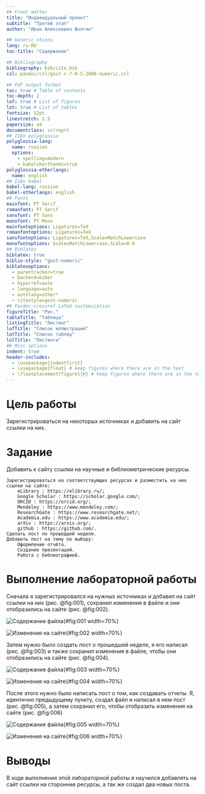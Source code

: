 ```yaml
---
## Front matter
title: "Индивидуальный проект"
subtitle: "Третий этап"
author: "Иван Алексеевич Волгин"

## Generic otions
lang: ru-RU
toc-title: "Содержание"

## Bibliography
bibliography: bib/cite.bib
csl: pandoc/csl/gost-r-7-0-5-2008-numeric.csl

## Pdf output format
toc: true # Table of contents
toc-depth: 2
lof: true # List of figures
lot: true # List of tables
fontsize: 12pt
linestretch: 1.5
papersize: a4
documentclass: scrreprt
## I18n polyglossia
polyglossia-lang:
  name: russian
  options:
	- spelling=modern
	- babelshorthands=true
polyglossia-otherlangs:
  name: english
## I18n babel
babel-lang: russian
babel-otherlangs: english
## Fonts
mainfont: PT Serif
romanfont: PT Serif
sansfont: PT Sans
monofont: PT Mono
mainfontoptions: Ligatures=TeX
romanfontoptions: Ligatures=TeX
sansfontoptions: Ligatures=TeX,Scale=MatchLowercase
monofontoptions: Scale=MatchLowercase,Scale=0.9
## Biblatex
biblatex: true
biblio-style: "gost-numeric"
biblatexoptions:
  - parentracker=true
  - backend=biber
  - hyperref=auto
  - language=auto
  - autolang=other*
  - citestyle=gost-numeric
## Pandoc-crossref LaTeX customization
figureTitle: "Рис."
tableTitle: "Таблица"
listingTitle: "Листинг"
lofTitle: "Список иллюстраций"
lotTitle: "Список таблиц"
lolTitle: "Листинги"
## Misc options
indent: true
header-includes:
  - \usepackage{indentfirst}
  - \usepackage{float} # keep figures where there are in the text
  - \floatplacement{figure}{H} # keep figures where there are in the text
---
```


# Цель работы

Зарегистрироваться на некоторых источниках и добавить на сайт ссылки на них.

# Задание

Добавить к сайту ссылки на научные и библиометрические ресурсы.

    Зарегистрироваться на соответствующих ресурсах и разместить на них ссылки на сайте:
        eLibrary : https://elibrary.ru/;
        Google Scholar : https://scholar.google.com/;
        ORCID : https://orcid.org/;
        Mendeley : https://www.mendeley.com/;
        ResearchGate : https://www.researchgate.net/;
        Academia.edu : https://www.academia.edu/;
        arXiv : https://arxiv.org/;
        github : https://github.com/.
    Сделать пост по прошедшей неделе.
    Добавить пост на тему по выбору:
        Оформление отчёта.
        Создание презентаций.
        Работа с библиографией.

# Выполнение лабораторной работы

Сначала я зарегистрировался на нужных источниках и добавил на сайт ссылки на них (рис. @fig:001), сохранил изменения в файле и они отобразились на сайте (рис. @fig:002).

![Содержание файла](image/1.png){#fig:001 width=70%}

![Изменения на сайте](image/2.png){#fig:002 width=70%}

Затем нужно было создать пост о прошедшей неделе, я его написал (рис. @fig:003) и также сохранил изменения в файле, чтобы они отобразились на сайте (рис. @fig:004).

![Содержание файла](image/3.png){#fig:003 width=70%}

![Изменения на сайте](image/4.png){#fig:004 width=70%}

После этого нужно было написать пост о том, как создавать отчеты. Я, идентично предыдущему пункту, создал файл и написал в нем пост (рис. @fig:005), а затем сохранил его, чтобы отобразить изменения на сайте (рис. @fig:006)

![Содержание файла](image/5.png){#fig:005 width=70%}

![Изменения на сайте](image/6.png){#fig:006 width=70%}

# Выводы

В ходе выполнения этой лабораторной работы я научился добавлять на сайт ссылки на сторонние ресурсы, а так же создал два новых поста.

